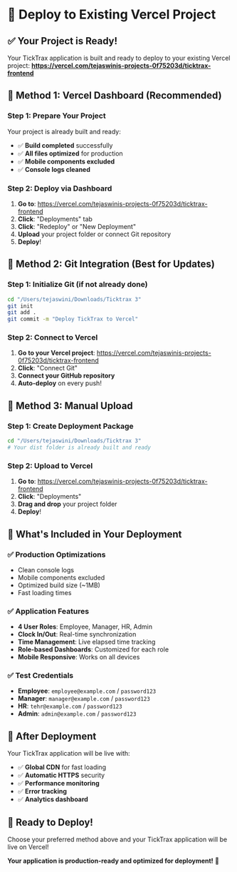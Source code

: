 # 🚀 Deploy to Existing Vercel Project

## ✅ Your Project is Ready!

Your TickTrax application is built and ready to deploy to your existing Vercel project:
**https://vercel.com/tejaswinis-projects-0f75203d/ticktrax-frontend**

## 🎯 **Method 1: Vercel Dashboard (Recommended)**

### Step 1: Prepare Your Project
Your project is already built and ready:
- ✅ **Build completed** successfully
- ✅ **All files optimized** for production
- ✅ **Mobile components excluded**
- ✅ **Console logs cleaned**

### Step 2: Deploy via Dashboard
1. **Go to**: https://vercel.com/tejaswinis-projects-0f75203d/ticktrax-frontend
2. **Click**: "Deployments" tab
3. **Click**: "Redeploy" or "New Deployment"
4. **Upload** your project folder or connect Git repository
5. **Deploy**!

## 🎯 **Method 2: Git Integration (Best for Updates)**

### Step 1: Initialize Git (if not already done)
```bash
cd "/Users/tejaswini/Downloads/Ticktrax 3"
git init
git add .
git commit -m "Deploy TickTrax to Vercel"
```

### Step 2: Connect to Vercel
1. **Go to your Vercel project**: https://vercel.com/tejaswinis-projects-0f75203d/ticktrax-frontend
2. **Click**: "Connect Git" 
3. **Connect your GitHub repository**
4. **Auto-deploy** on every push!

## 🎯 **Method 3: Manual Upload**

### Step 1: Create Deployment Package
```bash
cd "/Users/tejaswini/Downloads/Ticktrax 3"
# Your dist folder is already built and ready
```

### Step 2: Upload to Vercel
1. **Go to**: https://vercel.com/tejaswinis-projects-0f75203d/ticktrax-frontend
2. **Click**: "Deployments"
3. **Drag and drop** your project folder
4. **Deploy**!

## 📱 **What's Included in Your Deployment**

### ✅ **Production Optimizations**
- Clean console logs
- Mobile components excluded
- Optimized build size (~1MB)
- Fast loading times

### ✅ **Application Features**
- **4 User Roles**: Employee, Manager, HR, Admin
- **Clock In/Out**: Real-time synchronization
- **Time Management**: Live elapsed time tracking
- **Role-based Dashboards**: Customized for each role
- **Mobile Responsive**: Works on all devices

### ✅ **Test Credentials**
- **Employee**: `employee@example.com` / `password123`
- **Manager**: `manager@example.com` / `password123`
- **HR**: `tehr@example.com` / `password123`
- **Admin**: `admin@example.com` / `password123`

## 🎉 **After Deployment**

Your TickTrax application will be live with:
- ✅ **Global CDN** for fast loading
- ✅ **Automatic HTTPS** security
- ✅ **Performance monitoring**
- ✅ **Error tracking**
- ✅ **Analytics dashboard**

## 🚀 **Ready to Deploy!**

Choose your preferred method above and your TickTrax application will be live on Vercel!

**Your application is production-ready and optimized for deployment!** 🎯
